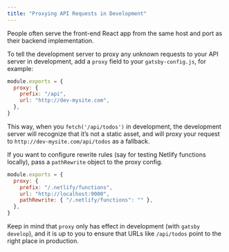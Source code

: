 ```yaml
---
title: "Proxying API Requests in Development"
---
```


People often serve the front-end React app from the same host and port as their
backend implementation.

To tell the development server to proxy any unknown requests to your API server
in development, add a `proxy` field to your `gatsby-config.js`, for example:

```js
module.exports = {
  proxy: {
    prefix: "/api",
    url: "http://dev-mysite.com",
  },
}
```

This way, when you `fetch('/api/todos')` in development, the development server
will recognize that it’s not a static asset, and will proxy your request to
`http://dev-mysite.com/api/todos` as a fallback.

If you want to configure rewrite rules (say for testing Netlify functions locally), pass a `pathRewrite` object to the proxy config.

```js
module.exports = {
  proxy: {
    prefix: "/.netlify/functions",
    url: "http://localhost:9000",
    pathRewrite: { "/.netlify/functions": "" },
  },
}
```

Keep in mind that `proxy` only has effect in development (with `gatsby develop`), and it is up to you to ensure that URLs like `/api/todos` point to
the right place in production.
